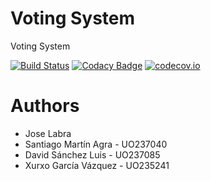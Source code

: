 # Voting System

Voting System

[![Build Status](https://travis-ci.org/Arquisoft/VotingSystem_1b.svg?branch=master)](https://travis-ci.org/Arquisoft/VotingSystem_1b)
[![Codacy Badge](https://api.codacy.com/project/badge/grade/43ec857abe7d4b70a0cc93f6a4cc4364)](https://www.codacy.com/app/jelabra/VotingSystem_1b)
[![codecov.io](https://codecov.io/github/Arquisoft/VotingSystem_1b/coverage.svg?branch=master)](https://codecov.io/github/Arquisoft/VotingSystem_1b?branch=master)


# Authors

* Jose Labra
* Santiago Martín Agra - UO237040
* David Sánchez Luis - UO237085
* Xurxo García Vázquez - UO235241




